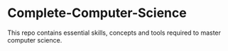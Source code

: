# Complete-Computer-Science
This repo contains essential skills, concepts and tools required to master computer science.
